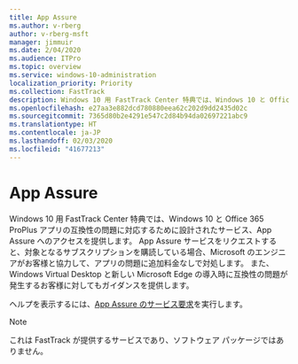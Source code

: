 ```yaml
---
title: App Assure
ms.author: v-rberg
author: v-rberg-msft
manager: jimmuir
ms.date: 2/04/2020
ms.audience: ITPro
ms.topic: overview
ms.service: windows-10-administration
localization_priority: Priority
ms.collection: FastTrack
description: Windows 10 用 FastTrack Center 特典では、Windows 10 と Office 365 ProPlus アプリの互換性の問題に対応するために設計されたサービス、App Assure へのアクセスを提供します。
ms.openlocfilehash: e27aa3e882dcd780880eea62c202d9dd2435d02c
ms.sourcegitcommit: 7365d80b2e4291e547c2d84b94da02697221abc9
ms.translationtype: HT
ms.contentlocale: ja-JP
ms.lasthandoff: 02/03/2020
ms.locfileid: "41677213"
---
```

# <a name="app-assure"></a>App Assure

Windows 10 用 FastTrack Center 特典では、Windows 10 と Office 365 ProPlus アプリの互換性の問題に対応するために設計されたサービス、App Assure へのアクセスを提供します。 App Assure サービスをリクエストすると、対象となるサブスクリプションを購読している場合、Microsoft のエンジニアがお客様と協力して、アプリの問題に追加料金なしで対処します。 また、Windows Virtual Desktop と新しい Microsoft Edge の導入時に互換性の問題が発生するお客様に対してもガイダンスを提供します。 

ヘルプを表示するには、[App Assure のサービス要求](https://go.microsoft.com/fwlink/?linkid=2022721)を実行します。

  > [!NOTE]
> これは FastTrack が提供するサービスであり、ソフトウェア パッケージではありません。

    

 
